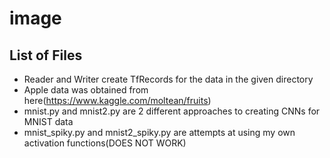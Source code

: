 # image
## List of Files
* Reader and Writer create TfRecords for the data in the given directory 
* Apple data was obtained from here(https://www.kaggle.com/moltean/fruits)
* mnist.py and mnist2.py are 2 different approaches to creating CNNs for MNIST data
* mnist_spiky.py and mnist2_spiky.py are attempts at using my own activation functions(DOES NOT WORK)
